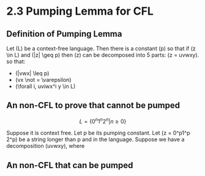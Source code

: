 # 2.3 Pumping Lemma for CFL

## Definition of Pumping Lemma

Let \(L\) be a context-free language. Then there is a constant \(p\) so that if \(z \in L\) and \(|z| \geq p\) then \(z\) can be decomposed into 5 parts: \(z = uvwxy\). so that:

- \(|vwx| \leq p\)
- \(vx \not = \\varepsilon\)
- \(\forall i, uviwx^i y \in L\)

## An non-CFL to prove that cannot be pumped

$$L = \{0^n 1^n 2^n | n \geq 0\}$$

Suppose it is context free. Let p be its pumping constant. Let \(z = 0^p1^p 2^p\) be a string longer than p and in the language. Suppose we have a decomposition \(uvwxy\), where

## An non-CFL that can be pumped

